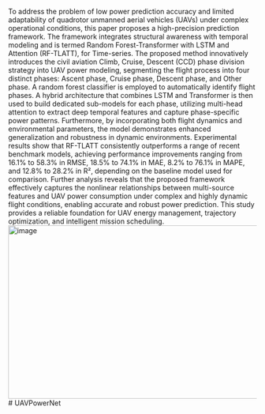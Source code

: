 To address the problem of low power prediction accuracy and limited adaptability of quadrotor unmanned aerial vehicles (UAVs) under complex operational conditions, this paper proposes a high-precision prediction framework. The framework integrates structural awareness with temporal modeling and is termed Random Forest-Transformer with LSTM and Attention (RF-TLATT), for Time-series. The proposed method innovatively introduces the civil aviation Climb, Cruise, Descent (CCD) phase division strategy into UAV power modeling, segmenting the flight process into four distinct phases: Ascent phase, Cruise phase, Descent phase, and Other phase. A random forest classifier is employed to automatically identify flight phases. A hybrid architecture that combines LSTM and Transformer is then used to build dedicated sub-models for each phase, utilizing multi-head attention to extract deep temporal features and capture phase-specific power patterns. Furthermore, by incorporating both flight dynamics and environmental parameters, the model demonstrates enhanced generalization and robustness in dynamic environments. Experimental results show that RF-TLATT consistently outperforms a range of recent benchmark models, achieving performance improvements ranging from 16.1% to 58.3% in RMSE, 18.5% to 74.1% in MAE, 8.2% to 76.1% in MAPE, and 12.8% to 28.2% in R², depending on the baseline model used for comparison. Further analysis reveals that the proposed framework effectively captures the nonlinear relationships between multi-source features and UAV power consumption under complex and highly dynamic flight conditions, enabling accurate and robust power prediction. This study provides a reliable foundation for UAV energy management, trajectory optimization, and intelligent mission scheduling.
<img width="583" height="351" alt="image" src="https://github.com/user-attachments/assets/b32279ba-0058-4584-8f7f-ed26318a61bc" /># UAVPowerNet
